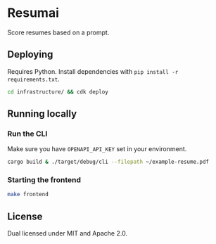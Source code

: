 # Resumai

Score resumes based on a prompt.

## Deploying

Requires Python. Install dependencies with `pip install -r requirements.txt`.

```bash
cd infrastructure/ && cdk deploy
```

## Running locally

### Run the CLI

Make sure you have `OPENAPI_API_KEY` set in your environment.

```bash
cargo build & ./target/debug/cli --filepath ~/example-resume.pdf
```

### Starting the frontend

```bash
make frontend
```

## License

Dual licensed under MIT and Apache 2.0.
